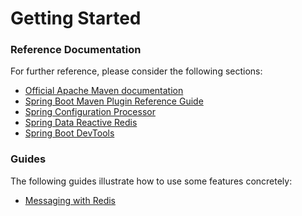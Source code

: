 # Getting Started

### Reference Documentation
For further reference, please consider the following sections:

* [Official Apache Maven documentation](https://maven.apache.org/guides/index.html)
* [Spring Boot Maven Plugin Reference Guide](https://docs.spring.io/spring-boot/docs/2.3.0.RELEASE/maven-plugin/)
* [Spring Configuration Processor](https://docs.spring.io/spring-boot/docs/2.3.0.RELEASE/reference/htmlsingle/#configuration-metadata-annotation-processor)
* [Spring Data Reactive Redis](https://docs.spring.io/spring-boot/docs/2.3.0.RELEASE/reference/htmlsingle/#boot-features-redis)
* [Spring Boot DevTools](https://docs.spring.io/spring-boot/docs/2.3.0.RELEASE/reference/htmlsingle/#using-boot-devtools)

### Guides
The following guides illustrate how to use some features concretely:

* [Messaging with Redis](https://spring.io/guides/gs/messaging-redis/)

